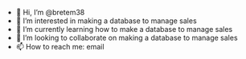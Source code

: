 - 👋 Hi, I’m @bretem38
- 👀 I’m interested in making a database to manage sales
- 🌱 I’m currently learning how to make a database to manage sales
- 💞️ I’m looking to collaborate on making a database to manage sales
- 📫 How to reach me: email

<!---
bretem38/bretem38 is a ✨ special ✨ repository because its `README.md` (this file) appears on your GitHub profile.
You can click the Preview link to take a look at your changes.
--->
